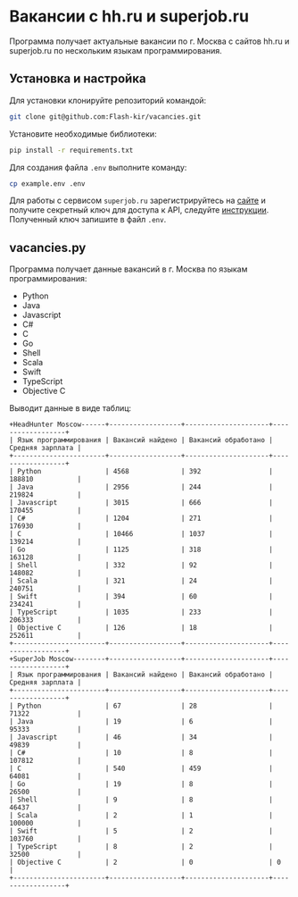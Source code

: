 # Вакансии с hh.ru и superjob.ru
Программа получает актуальные вакансии по г. Москва с сайтов hh.ru и superjob.ru по нескольким языкам программирования.

## Установка и настройка
Для установки клонируйте репозиторий командой:
```bash
git clone git@github.com:Flash-kir/vacancies.git
```
Установите необходимые библиотеки:
```bash
pip install -r requirements.txt
```
Для создания файла `.env` выполните команду:
```bash
cp example.env .env
```
Для работы с сервисом `superjob.ru` зарегистрируйтесь на [сайте](https://www.superjob.ru/) и получите секретный ключ для доступа к API, следуйте [инструкции](https://api.superjob.ru/#gettin). Полученный ключ запишите в файл `.env`.

## vacancies.py

Программа получает данные вакансий в г. Москва по языкам программирования:

- Python
- Java
- Javascript
- C#
- C
- Go
- Shell
- Scala
- Swift
- TypeScript
- Objective C

Выводит данные в виде таблиц:
```
+HeadHunter Moscow------+------------------+---------------------+------------------+
| Язык программирования | Вакансий найдено | Вакансий обработано | Средняя зарплата |
+-----------------------+------------------+---------------------+------------------+
| Python                | 4568             | 392                 | 188810           |
| Java                  | 2956             | 244                 | 219824           |
| Javascript            | 3015             | 666                 | 170455           |
| C#                    | 1204             | 271                 | 176930           |
| C                     | 10466            | 1037                | 139214           |
| Go                    | 1125             | 318                 | 163128           |
| Shell                 | 332              | 92                  | 148082           |
| Scala                 | 321              | 24                  | 240751           |
| Swift                 | 394              | 60                  | 234241           |
| TypeScript            | 1035             | 233                 | 206333           |
| Objective C           | 126              | 18                  | 252611           |
+-----------------------+------------------+---------------------+------------------+
+SuperJob Moscow--------+------------------+---------------------+------------------+
| Язык программирования | Вакансий найдено | Вакансий обработано | Средняя зарплата |
+-----------------------+------------------+---------------------+------------------+
| Python                | 67               | 28                  | 71322            |
| Java                  | 19               | 6                   | 95333            |
| Javascript            | 46               | 34                  | 49839            |
| C#                    | 10               | 8                   | 107812           |
| C                     | 540              | 459                 | 64081            |
| Go                    | 19               | 8                   | 26500            |
| Shell                 | 9                | 8                   | 46437            |
| Scala                 | 2                | 1                   | 100000           |
| Swift                 | 5                | 2                   | 103760           |
| TypeScript            | 8                | 2                   | 32500            |
| Objective C           | 2                | 0                   | 0                |
+-----------------------+------------------+---------------------+------------------+
```
